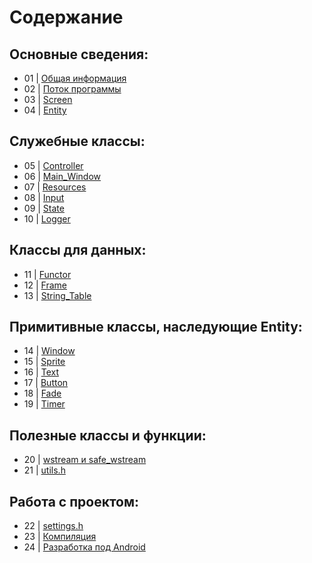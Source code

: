 ﻿# Содержание

## Основные сведения:

* 01 | [Общая информация](01_Overview.md)
* 02 | [Поток программы](02_Workflow.md)
* 03 | [Screen](03_Screen.md)
* 04 | [Entity](04_Entity.md)

## Служебные классы:

* 05 | [Controller](05_Controller.md)
* 06 | [Main_Window](06_Main_Window.md)
* 07 | [Resources](07_Resources.md)
* 08 | [Input](08_Input.md)
* 09 | [State](09_State.md)
* 10 | [Logger](10_Logger.md)

## Классы для данных:

* 11 | [Functor](11_Functor.md)
* 12 | [Frame](12_Frame.md)
* 13 | [String_Table](13_String_Table.md)

## Примитивные классы, наследующие Entity:

* 14 | [Window](14_Window.md)
* 15 | [Sprite](15_Sprite.md)
* 16 | [Text](16_Text.md)
* 17 | [Button](17_Button.md)
* 18 | [Fade](18_Fade.md)
* 19 | [Timer](19_Timer.md)

## Полезные классы и функции:

* 20 | [wstream и safe_wstream](20_wstreams.md)
* 21 | [utils.h](21_utils_h.md)

## Работа с проектом:

* 22 | [settings.h](22_settings_h.md)
* 23 | [Компиляция](23_Compiling.md)
* 24 | [Разработка под Android](24_Android.md)
